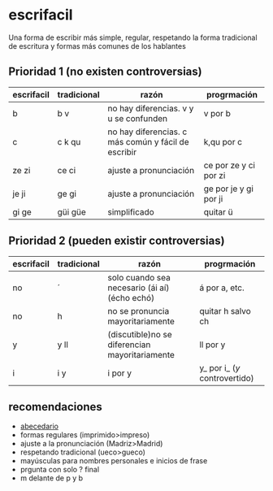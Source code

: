 # escrifacil
Una forma de escribir más simple, regular, respetando la forma tradicional de escritura y formas más comunes de los hablantes

## Prioridad 1 (no existen controversias)

|escrifacil|tradicional|razón|progrmación|
|-|-|-|-|
|b|b v|no hay diferencias. v y u se confunden|v por b|
|c|c k qu|no hay diferencias. c más común y fácil de escribir|k,qu por c|
|ze zi|ce ci|ajuste a pronunciación|ce por ze y ci por zi|
|je ji|ge gi|ajuste a pronunciación|ge por je y gi por ji|
|gi ge|güi güe|simplificado|quitar ü|

## Prioridad 2 (pueden existir controversias)

|escrifacil|tradicional|razón|progrmación|
|-|-|-|-|
|no|´|solo cuando sea necesario (ái aí)(écho echó)|á por a, etc.|
|no|h|no se pronuncia mayoritariamente|quitar h salvo ch|
|y|y ll|(discutible)no se diferencian mayoritariamente|ll por y|
|i|i y|i por y|y_ por i_ (_y_ controvertido)|

## recomendaciones
- [abecedario](abecedario.md)
- formas regulares (imprimido>impreso)
- ajuste a la pronunciación (Madriz>Madrid)
- respetando tradicional (ueco>gueco)
- mayúsculas para nombres personales e inicios de frase
- prgunta con solo ? final
- m delante de p y b
